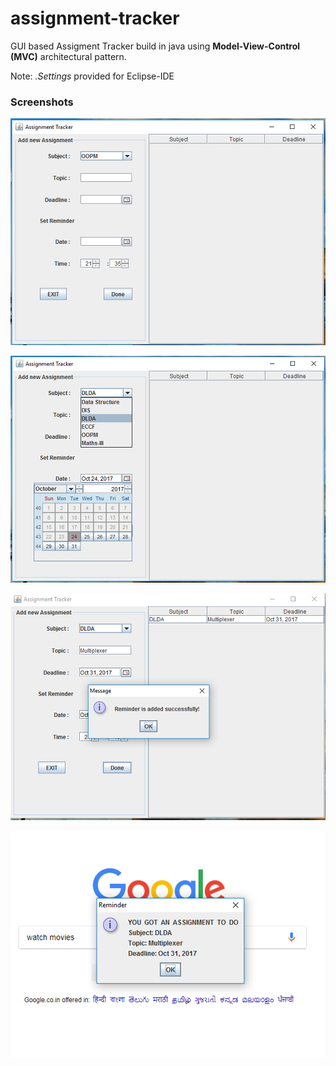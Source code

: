 # assignment-tracker

GUI based Assigment Tracker build in java using **Model-View-Control (MVC)** architectural pattern.

Note: _.Settings_ provided for Eclipse-IDE

### Screenshots

![alt text](https://github.com/rajbohra10/assignment-tracker/blob/master/screenshots/1.png)

![alt text](https://github.com/rajbohra10/assignment-tracker/blob/master/screenshots/2.png)

![alt text](https://github.com/rajbohra10/assignment-tracker/blob/master/screenshots/3.png)

![alt text](https://github.com/rajbohra10/assignment-tracker/blob/master/screenshots/4.png)
